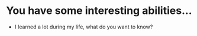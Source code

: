 # You have some interesting abilities...
- I learned a lot during my life, what do you want to know?
